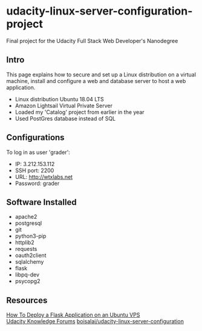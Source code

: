 # udacity-linux-server-configuration-project
Final project for the Udacity Full Stack Web Developer's Nanodegree 


## Intro

This page explains how to secure and set up a Linux distribution on a virtual machine, install and configure a web and database server to host a web application. 
- Linux distribution Ubuntu 18.04 LTS
- Amazon Lightsail Virtual Private Server
- Loaded my 'Catalog' project from earlier in the year
- Used PostGres database instead of SQL
  

## Configurations

To log in as user 'grader':

- IP: 3.212.153.112 
- SSH port: 2200  
- URL: http://wtxlabs.net  
- Password: grader

## Software Installed

- apache2
- postgresql
- git
- python3-pip
- httplib2
- requests
- oauth2client
- sqlalchemy
- flask
- libpq-dev
- psycopg2

## Resources

[How To Deploy a Flask Application on an Ubuntu VPS](https://www.digitalocean.com/community/tutorials/how-to-deploy-a-flask-application-on-an-ubuntu-vps)  
[Udacity Knowledge Forums](https://knowledge.udacity.com/)
[boisalai/udacity-linux-server-configuration](https://github.com/boisalai/udacity-linux-server-configuration)
